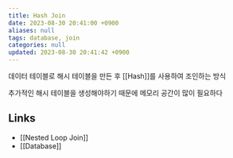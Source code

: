 ```yaml
---
title: Hash Join
date: 2023-08-30 20:41:00 +0900
aliases: null
tags: database, join
categories: null
updated: 2023-08-30 20:41:42 +0900
---
```


데이터 테이블로 해시 테이블을 만든 후 [[Hash]]를 사용하여 조인하는 방식

추가적인 해시 테이블을 생성해야하기 때문에 메모리 공간이 많이 필요하다

## Links

- [[Nested Loop Join]]
- [[Database]]
